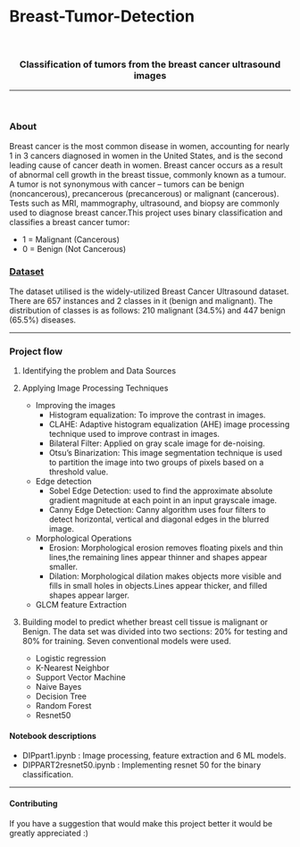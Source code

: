# Breast-Tumor-Detection



<!-- PROJECT LOGO -->
<br />
<div align="center">
  

<h3 align="center">Classification of tumors from the breast cancer ultrasound images</h3>
  
<p align="center">
 
 
</p>

<hr>
<br />
</div>






<!-- ABOUT THE PROJECT -->
### About 
Breast cancer is the most common disease in women, accounting for nearly 1 in 3 cancers diagnosed in women in the United States, and is the second leading cause of cancer death in women. Breast cancer occurs as a result of abnormal cell growth in the breast tissue, commonly known as a tumour. A tumor is not synonymous with cancer – tumors can be benign (noncancerous), precancerous (precancerous) or malignant (cancerous).  Tests such as MRI, mammography, ultrasound, and biopsy are commonly used to diagnose breast cancer.This project uses binary classification and classifies a breast cancer tumor:

* 1 = Malignant (Cancerous) 
* 0 = Benign (Not Cancerous) 




### [Dataset](https://www.kaggle.com/datasets/aryashah2k/breast-ultrasound-images-dataset)

The dataset utilised is the widely-utilized Breast Cancer Ultrasound dataset. There are 657 instances and 2 classes in it (benign and malignant). The distribution of classes is as follows: 210 malignant (34.5%) and 447 benign (65.5%) diseases.


<hr>

### Project flow
<p align="center">
 
</p>



1. Identifying the problem and Data Sources

2. Applying Image Processing Techniques

    * Improving the images 
        - Histogram equalization: To improve the contrast in images. 
        - CLAHE: Adaptive histogram equalization (AHE) image processing technique used to improve contrast in images.
        - Bilateral Filter: Applied on gray scale image for de-noising.
        - Otsu’s Binarization: This image segmentation technique is used to partition the image into two groups of pixels based on a threshold value.   
    * Edge detection
        - Sobel Edge Detection:  used to find the approximate absolute gradient magnitude at each point in an input grayscale image.
        - Canny Edge Detection:  Canny algorithm uses four filters to detect horizontal, vertical and diagonal edges in the blurred image.  
    * Morphological Operations
        - Erosion: Morphological erosion removes floating pixels and thin lines,the remaining lines appear thinner and shapes appear smaller.
        - Dilation: Morphological dilation makes objects more visible and fills in small holes in objects.Lines appear thicker, and filled shapes appear larger. 
    * GLCM feature Extraction

3. Building model to predict whether breast cell tissue is malignant or Benign.
The data set was divided into two sections: 20% for testing and 80% for training. Seven conventional models were used.

    * Logistic regression
    * K-Nearest Neighbor 
    * Support Vector Machine 
    * Naive Bayes 
    * Decision Tree 
    * Random Forest 
    * Resnet50
   


<!-- ROADMAP -->
#### Notebook descriptions

- DIPpart1.ipynb : Image processing, feature extraction and 6 ML models.
- DIPPART2resnet50.ipynb : Implementing resnet 50 for the binary classification.

<hr>

#### Contributing
If you have a suggestion that would make this project better it would be greatly appreciated :)




<!-- 

* [Choose an Open Source License](https://choosealicense.com)
* [GitHub Emoji Cheat Sheet](https://www.webpagefx.com/tools/emoji-cheat-sheet)
* [Malven's Flexbox Cheatsheet](https://flexbox.malven.co/)
* [Malven's Grid Cheatsheet](https://grid.malven.co/)
* [Img Shields](https://shields.io)
* [GitHub Pages](https://pages.github.com)
* [Font Awesome](https://fontawesome.com)
* [React Icons](https://react-icons.github.io/react-icons/search)
-->



<!-- MARKDOWN LINKS & IMAGES -->
<!-- https://www.markdownguide.org/basic-syntax/#reference-style-links -->
